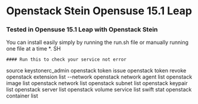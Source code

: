 # Openstack Stein Opensuse 15.1 Leap
### Tested in Opensuse 15.1 Leap with Openstack Stein<br/>
You can install easily simply by running the run.sh file or manually running one file at a time *. SH

```
#### Run this to check your service not error
```
source keystonerc_admin
openstack token issue
openstack token revoke
openstack extension list --network
openstack network agent list
openstack image list
openstack network list
openstack subnet list
openstack keypair list
openstack server list
openstack volume service list
swift stat 
openstack container list
```
